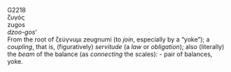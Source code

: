 <body>
  <p>G2218<br>  ζυγός  <br> zugos  <br><i>dzoo-gos‘ </i><br>From the root of   ζεύγνυμι    zeugnumi   (to <i>join</i>, especially by a “yoke”); a <i>coupling</i>, that is, (figuratively) <i>servitude</i> (a <i>law</i> or <i>obligation</i>); also (literally) the <i>beam</i> of the balance (as <i>connecting</i> the scales): - pair of balances, yoke.<br></p>
 </body>